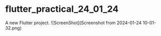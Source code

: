 # flutter_practical_24_01_24

A new Flutter project.
![ScreenShot](Screenshot from 2024-01-24 10-01-32.png)